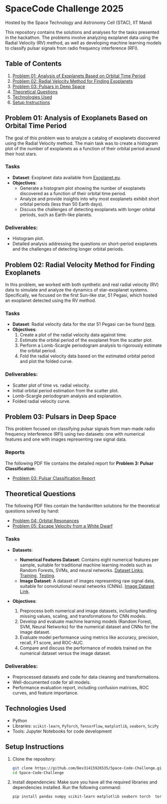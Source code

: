 # SpaceCode Challenge 2025
Hosted by the Space Technology and Astronomy Cell (STAC), IIT Mandi

This repository contains the solutions and analyses for the tasks presented in the hackathon. The problems involve analyzing exoplanet data using the Radial Velocity (RV) method, as well as developing machine learning models to classify pulsar signals from radio frequency interference (RFI).

## Table of Contents
1. [Problem 01: Analysis of Exoplanets Based on Orbital Time Period](#problem-01-analysis-of-exoplanets-based-on-orbital-time-period)
2. [Problem 02: Radial Velocity Method for Finding Exoplanets](#problem-02-radial-velocity-method-for-finding-exoplanets)
3. [Problem 03: Pulsars in Deep Space](#problem-03-pulsars-in-deep-space)
4. [Theoretical Questions](#theoretical-questions)
5. [Technologies Used](#technologies-used)
6. [Setup Instructions](#setup-instructions)

## Problem 01: Analysis of Exoplanets Based on Orbital Time Period

The goal of this problem was to analyze a catalog of exoplanets discovered using the Radial Velocity method. The main task was to create a histogram plot of the number of exoplanets as a function of their orbital period around their host stars.

### Tasks
- **Dataset**: Exoplanet data available from [Exoplanet.eu](https://exoplanet.eu/catalog/).
- **Objectives**:
  - Generate a histogram plot showing the number of exoplanets discovered as a function of their orbital time period.
  - Analyze and provide insights into why most exoplanets exhibit short orbital periods (less than 50 Earth days).
  - Discuss the challenges of detecting exoplanets with longer orbital periods, such as Earth-like planets.

### Deliverables:
- Histogram plot.
- Detailed analysis addressing the questions on short-period exoplanets and the challenges of detecting longer orbital periods.

## Problem 02: Radial Velocity Method for Finding Exoplanets

In this problem, we worked with both synthetic and real radial velocity (RV) data to simulate and analyze the dynamics of star-exoplanet systems. Specifically, we focused on the first Sun-like star, 51 Pegasi, which hosted an exoplanet detected using the RV method.

### Tasks
- **Dataset**: Radial velocity data for the star 51 Pegasi can be found [here](https://drive.google.com/file/d/1fOckX-ElhDkeRA2xOyb0mxUF23lgbP3_/view).
- **Objectives**:
  1. Create a plot of the radial velocity data against time.
  2. Estimate the orbital period of the exoplanet from the scatter plot.
  3. Perform a Lomb-Scargle periodogram analysis to rigorously estimate the orbital period.
  4. Fold the radial velocity data based on the estimated orbital period and plot the folded curve.

### Deliverables:
- Scatter plot of time vs. radial velocity.
- Initial orbital period estimation from the scatter plot.
- Lomb-Scargle periodogram analysis and explanation.
- Folded radial velocity curve.

## Problem 03: Pulsars in Deep Space

This problem focused on classifying pulsar signals from man-made radio frequency interference (RFI) using two datasets: one with numerical features and one with images representing raw signal data.

### Reports

The following PDF file contains the detailed report for **Problem 3: Pulsar Classification**:

- [Problem 03: Pulsar Classification Report](CelestialCoders_SCC_Problem3/CelestialCoders_SCC_Q3.pdf)

## Theoretical Questions

The following PDF files contain the handwritten solutions for the theoretical questions solved by hand:

- [Problem 04: Orbital Resonances](CelestialCoders_SCC_Problem4/Question%204.pdf)
- [Problem 05: Escape Velocity from a White Dwarf](CelestialCoders_SCC_Problem5/Question%205.pdf)

### Tasks
- **Datasets**:
  - **Numerical Features Dataset**: Contains eight numerical features per sample, suitable for traditional machine learning models such as Random Forests, SVMs, and neural networks. [Dataset Links: Training](https://t.ly/6WL6Q), [Testing](https://t.ly/z6Co_).
  - **Image Dataset**: A dataset of images representing raw signal data, suitable for convolutional neural networks (CNNs). [Image Dataset Link](https://as595.github.io/HTRU1/).

- **Objectives**:
  1. Preprocess both numerical and image datasets, including handling missing values, scaling, and transformations for CNN models.
  2. Develop and evaluate machine learning models (Random Forest, SVM, Neural Networks) for the numerical dataset and CNNs for the image dataset.
  3. Evaluate model performance using metrics like accuracy, precision, recall, F1 score, and ROC-AUC.
  4. Compare and discuss the performance of models trained on the numerical dataset versus the image dataset.

### Deliverables:
- Preprocessed datasets and code for data cleaning and transformations.
- Well-documented code for all models.
- Performance evaluation report, including confusion matrices, ROC curves, and feature importance.

## Technologies Used
- Python
- Libraries: `scikit-learn`, `PyTorch`, `TensorFlow`, `matplotlib`, `seaborn`, `SciPy`
- Tools: Jupyter Notebooks for code development

## Setup Instructions

1. Clone the repository:
    ```bash
    git clone https://github.com/Dev31415926535/Space-Code-Challenge.git
    cd Space-Code-Challenge
    ```

2. Install dependencies:
   Make sure you have all the required libraries and dependencies installed. Run the following command:
   ```bash
   pip install pandas numpy scikit-learn matplotlib seaborn torch  torchvision
   ```
